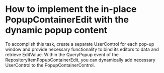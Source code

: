# How to implement the in-place PopupContainerEdit with the dynamic popup content


<p>To accomplish this task, create a separate UserControl for each pop-up window and provide necessary functionality to bind its editors to data and retrieve EditValue. Within the QueryPopup event of the RepositoryItemPopupContainerEdit, you can dynamically add necessary UserControl to the PopupContainerControl.</p>

<br/>


